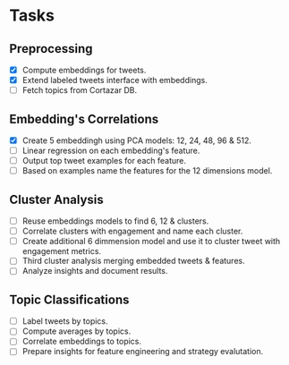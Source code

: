 # Tasks

## Preprocessing
- [X] Compute embeddings for tweets.
- [X] Extend labeled tweets interface with embeddings.
- [ ] Fetch topics from Cortazar DB.

## Embedding's Correlations
- [X] Create 5 embeddingh using PCA models: 12, 24, 48, 96 & 512.
- [ ] Linear regression on each embedding's feature.
- [ ] Output top tweet examples for each feature.
- [ ] Based on examples name the features for the 12 dimensions model.

## Cluster Analysis
- [ ] Reuse embeddings models to find 6, 12 & clusters.
- [ ] Correlate clusters with engagement and name each cluster.
- [ ] Create additional 6 dimmension model and use it to cluster tweet with engagement metrics.
- [ ] Third cluster analysis merging embedded tweets & features.
- [ ] Analyze insights and document results.

## Topic Classifications
- [ ] Label tweets by topics.
- [ ] Compute averages by topics.
- [ ] Correlate embeddings to topics.
- [ ] Prepare insights for feature engineering and strategy evalutation.
